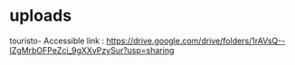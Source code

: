 # uploads
touristo-
Accessible link :  https://drive.google.com/drive/folders/1rAVsQ--IZgMrbOFPeZci_9gXXvPzySur?usp=sharing

